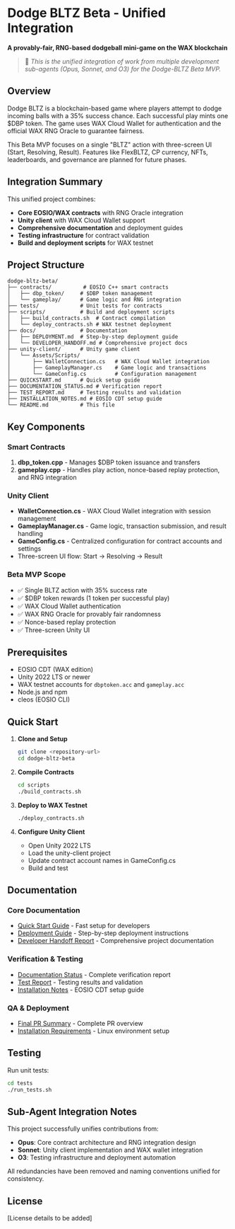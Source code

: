 # Dodge BLTZ Beta - Unified Integration

**A provably-fair, RNG-based dodgeball mini-game on the WAX blockchain**

> 🔗 *This is the unified integration of work from multiple development sub-agents (Opus, Sonnet, and O3) for the Dodge-BLTZ Beta MVP.*

## Overview

Dodge BLTZ is a blockchain-based game where players attempt to dodge incoming balls with a 35% success chance. Each successful play mints one $DBP token. The game uses WAX Cloud Wallet for authentication and the official WAX RNG Oracle to guarantee fairness.

This Beta MVP focuses on a single "BLTZ" action with three-screen UI (Start, Resolving, Result). Features like FlexBLTZ, CP currency, NFTs, leaderboards, and governance are planned for future phases.

## Integration Summary

This unified project combines:
- **Core EOSIO/WAX contracts** with RNG Oracle integration
- **Unity client** with WAX Cloud Wallet support  
- **Comprehensive documentation** and deployment guides
- **Testing infrastructure** for contract validation
- **Build and deployment scripts** for WAX testnet

## Project Structure

```
dodge-bltz-beta/
├── contracts/          # EOSIO C++ smart contracts
│   ├── dbp_token/     # $DBP token management
│   └── gameplay/      # Game logic and RNG integration
├── tests/             # Unit tests for contracts
├── scripts/           # Build and deployment scripts
│   ├── build_contracts.sh  # Contract compilation
│   └── deploy_contracts.sh # WAX testnet deployment
├── docs/              # Documentation
│   ├── DEPLOYMENT.md  # Step-by-step deployment guide
│   └── DEVELOPER_HANDOFF.md # Comprehensive project docs
├── unity-client/      # Unity game client
│   └── Assets/Scripts/
│       ├── WalletConnection.cs   # WAX Cloud Wallet integration
│       ├── GameplayManager.cs    # Game logic and transactions
│       └── GameConfig.cs         # Configuration management
├── QUICKSTART.md      # Quick setup guide
├── DOCUMENTATION_STATUS.md # Verification report
├── TEST_REPORT.md     # Testing results and validation
├── INSTALLATION_NOTES.md # EOSIO CDT setup guide
└── README.md          # This file
```

## Key Components

### Smart Contracts

1. **dbp_token.cpp** - Manages $DBP token issuance and transfers
2. **gameplay.cpp** - Handles play action, nonce-based replay protection, and RNG integration

### Unity Client

- **WalletConnection.cs** - WAX Cloud Wallet integration with session management
- **GameplayManager.cs** - Game logic, transaction submission, and result handling
- **GameConfig.cs** - Centralized configuration for contract accounts and settings
- Three-screen UI flow: Start → Resolving → Result

### Beta MVP Scope

- ✅ Single BLTZ action with 35% success rate
- ✅ $DBP token rewards (1 token per successful play)
- ✅ WAX Cloud Wallet authentication
- ✅ WAX RNG Oracle for provably fair randomness
- ✅ Nonce-based replay protection
- ✅ Three-screen Unity UI

## Prerequisites

- EOSIO CDT (WAX edition)
- Unity 2022 LTS or newer
- WAX testnet accounts for `dbptoken.acc` and `gameplay.acc`
- Node.js and npm
- cleos (EOSIO CLI)

## Quick Start

1. **Clone and Setup**
   ```bash
   git clone <repository-url>
   cd dodge-bltz-beta
   ```

2. **Compile Contracts**
   ```bash
   cd scripts
   ./build_contracts.sh
   ```

3. **Deploy to WAX Testnet**
   ```bash
   ./deploy_contracts.sh
   ```

4. **Configure Unity Client**
   - Open Unity 2022 LTS
   - Load the unity-client project
   - Update contract account names in GameConfig.cs
   - Build and test

## Documentation

### **Core Documentation**
- [Quick Start Guide](QUICKSTART.md) - Fast setup for developers
- [Deployment Guide](docs/DEPLOYMENT.md) - Step-by-step deployment instructions
- [Developer Handoff Report](docs/DEVELOPER_HANDOFF.md) - Comprehensive project documentation

### **Verification & Testing**
- [Documentation Status](DOCUMENTATION_STATUS.md) - Complete verification report
- [Test Report](TEST_REPORT.md) - Testing results and validation
- [Installation Notes](INSTALLATION_NOTES.md) - EOSIO CDT setup guide

### **QA & Deployment**
- [Final PR Summary](../FINAL_PR_SUMMARY.md) - Complete PR overview
- [Installation Requirements](INSTALLATION_NOTES.md#deployment-readiness) - Linux environment setup

## Testing

Run unit tests:
```bash
cd tests
./run_tests.sh
```

## Sub-Agent Integration Notes

This project successfully unifies contributions from:
- **Opus**: Core contract architecture and RNG integration design
- **Sonnet**: Unity client implementation and WAX wallet integration
- **O3**: Testing infrastructure and deployment automation

All redundancies have been removed and naming conventions unified for consistency.

## License

[License details to be added]